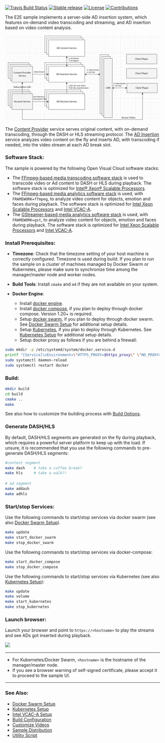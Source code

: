 [![Travis Build Status](https://travis-ci.com/OpenVisualCloud/Ad-Insertion-Sample.svg?branch=master)](https://travis-ci.com/OpenVisualCloud/Ad-Insertion-Sample)
[![Stable release](https://img.shields.io/badge/latest_release-v1.0-green.svg)](https://github.com/OpenVisualCloud/Ad-Insertion-Sample/releases/tag/v1.0)
[![License](https://img.shields.io/badge/license-BSD_3_Clause-green.svg)](https://github.com/OpenVisualCloud/Ad-Insertion-Sample/blob/master/LICENSE)
[![Contributions](https://img.shields.io/badge/contributions-welcome-blue.svg)](https://github.com/OpenVisualCloud/Ad-Insertion-Sample/wiki)

The E2E sample implements a server-side AD insertion system, which features on-demand video transcoding and streaming, and AD insertion based on video content analysis.

<img src="doc/overall-arch.png" width="800">

The [Content Provider](content-provider/README.md) service serves original content, with on-demand transcoding, through the DASH or HLS streaming protocol. The [AD Insertion](ad-insertion/README.md) service analyzes video content on the fly and inserts AD, with transcoding if needed, into the video stream at each AD break slot.   

### Software Stack: 

The sample is powered by the following Open Visual Cloud software stacks:  

- The [FFmpeg-based media transcoding software stack](https://github.com/OpenVisualCloud/Dockerfiles/tree/master/Xeon/ubuntu-18.04/media/ffmpeg) is used to transcode video or Ad content to DASH or HLS during playback. The software stack is optimized for [Intel® Xeon® Scalable Processors](https://github.com/OpenVisualCloud/Dockerfiles/tree/master/Xeon/ubuntu-18.04/media/ffmpeg).     
- The [FFmpeg-based media analytics software stack](https://github.com/OpenVisualCloud/Dockerfiles/tree/master/Xeon/ubuntu-18.04/analytics/ffmpeg) is used, with `FRAMEWORK=ffmpeg`, to analyze video content for objects, emotion and faces during playback. The software stack is optimized for [Intel Xeon Scalable Processors](https://github.com/OpenVisualCloud/Dockerfiles/tree/master/Xeon/ubuntu-18.04/analytics/ffmpeg) and [Intel VCAC-A](https://github.com/OpenVisualCloud/Dockerfiles/tree/master/VCAC-A/ubuntu-18.04/analytics/ffmpeg).  
- The [GStreamer-based media analytics software stack](https://github.com/OpenVisualCloud/Dockerfiles/tree/master/Xeon/ubuntu-18.04/analytics/gst) is used, with `FRAMEWORK=gst`, to analyze video content for objects, emotion and faces during playback. The software stack is optimized for [Intel Xeon Scalable Processors](https://github.com/OpenVisualCloud/Dockerfiles/tree/master/Xeon/ubuntu-18.04/analytics/gst) and [Intel VCAC-A](https://github.com/OpenVisualCloud/Dockerfiles/tree/master/VCAC-A/ubuntu-18.04/analytics/gst).  

### Install Prerequisites:

- **Timezone**: Check that the timezone setting of your host machine is correctly configured. Timezone is used during build. If you plan to run the sample on a cluster of machines managed by Docker Swarm or Kubernetes, please make sure to synchronize time among the manager/master node and worker nodes.    

- **Build Tools**: Install `cmake` and `m4` if they are not available on your system.        

- **Docker Engine**:        
  - Install [docker engine](https://docs.docker.com/install).     
  - Install [docker compose](https://docs.docker.com/compose/install), if you plan to deploy through docker compose. Version 1.20+ is required.    
  - Setup [docker swarm](https://docs.docker.com/engine/swarm), if you plan to deploy through docker swarm. See [Docker Swarm Setup](deployment/docker-swarm/README.md) for additional setup details.  
  - Setup [Kubernetes](https://kubernetes.io/docs/setup), if you plan to deploy through Kubernetes. See [Kubernetes Setup](deployment/kubernetes/README.md) for additional setup details.     
  - Setup docker proxy as follows if you are behind a firewall:   

```bash
sudo mkdir -p /etc/systemd/system/docker.service.d       
printf "[Service]\nEnvironment=\"HTTPS_PROXY=$https_proxy\" \"NO_PROXY=$no_proxy\"\n" | sudo tee /etc/systemd/system/docker.service.d/proxy.conf       
sudo systemctl daemon-reload          
sudo systemctl restart docker     
```

### Build: 

```bash
mkdir build    
cd build     
cmake ..    
make     
```
See also how to customize the building process with [Build Options](doc/cmake.md).

### Generate DASH/HLS

By default, DASH/HLS segments are generated on the fly during playback, which requires a powerful server platform to keep up with the load. If unsure, it is recommended that you use the following commands to pre-generate DASH/HLS segments:

```bash
#content segment
make dash    # take a coffee break?        
make hls     # take a walk?!      

# ad segment
make addash
make adhls
```

### Start/stop Services:

Use the following commands to start/stop services via docker swarm (see also [Docker Swarm Setup](deployment/docker-swarm/README.md)).    

```bash
make update
make start_docker_swarm      
make stop_docker_swarm      
```

Use the following commands to start/stop services via docker-compose:        

```bash
make start_docker_compose      
make stop_docker_compose      
```

Use the following commands to start/stop services via Kubernetes (see also [Kubernetes Setup](deployment/kubernetes/README.md)):        

```bash
make update
make volume
make start_kubernetes      
make stop_kubernetes      
```

### Launch browser:

Launch your browser and point to `https://<hostname>` to play the streams and see ADs got inserted during playback. 

<IMG src="doc/adi-ui.gif" height="270px"></IMG>

---

- For Kubernetes/Docker Swarm, `<hostname>` is the hostname of the manager/master node.
- If you see a browser warning of self-signed certificate, please accept it to proceed to the sample UI.

---

### See Also:

- [Docker Swarm Setup](deployment/docker-swarm/README.md)  
- [Kubernetes Setup](deployment/kubernetes/README.md)  
- [Intel VCAC-A Setup](doc/vcac-a.md)
- [Build Configuration](doc/cmake.md)   
- [Customize Videos](doc/customize.md)   
- [Sample Distribution](doc/dist.md)  
- [Utility Script](doc/script.md)  
